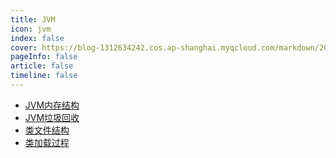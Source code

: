 ```yaml
---
title: JVM
icon: jvm 
index: false
cover: https://blog-1312634242.cos.ap-shanghai.myqcloud.com/markdown/202305122sdf05406.jpg
pageInfo: false
article: false
timeline: false
---
```

- <HopeIcon icon="page"/> [JVM内存结构](1memory.md)
- <HopeIcon icon="page"/> [JVM垃圾回收](2gc.md)
- <HopeIcon icon="page"/> [类文件结构](3classfilestructure.md)
- <HopeIcon icon="page"/> [类加载过程](4classloadprocess.md)
